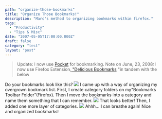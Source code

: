 ```yaml
---
path: "organize-those-bookmarks"
title: "Organize Those Bookmarks!"
description: "Marc's method to organizing bookmarks within firefox."
tags: 
  - "Productivity"
  - "Tips & Misc"
date: "2007-05-05T17:00:00.000Z"
draft: false
category: "test"
layout: "post"
---
```


> Update: I now use [Pocket](http://getpocket.com) for bookmarking.
> Note on June, 23, 2008: I now use Firefox Extension,[ "Delicious Bookmarks](https://addons.mozilla.org/en-US/firefox/addon/3615) "in tandem with the below 

Do your bookmarks look like this?
![](http://marcgrabanski.com/img/bookmarks_unorg.gif)
I came up with a way of organizing my overgrown bookmark list. First, I create category folders on my"Bookmarks Toolbar Folder"(Firefox). Then I move the bookmarks into a category and name them something that I can remember.
![](http://marcgrabanski.com/img/bookmarks_semi-org.gif)
That looks better! Then, I added one more layer of categories.
![](http://marcgrabanski.com/img/bookmarks_organized.gif)
Ahhh... I can breathe again! Nice and organized bookmarks!